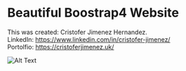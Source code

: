 # Beautiful Boostrap4 Website
This was created: Cristofer Jimenez Hernandez. <br>
LinkedIn: https://www.linkedin.com/in/cristofer-jimenez/ <br>
Portolfio: https://cristoferjimenez.uk/ <br>

![Alt Text](https://i.imgur.com/Y7Rrtzr.jpg)
